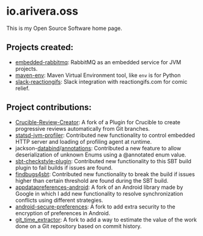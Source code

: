 # io.arivera.oss

This is my Open Source Software home page.

## Projects created:
 * [embedded-rabbitmq](https://github.com/AlejandroRivera/embedded-rabbitmq): RabbitMQ as an embedded service for JVM projects.
 * [maven-env](https://github.com/AlejandroRivera/maven-env): Maven Virtual Environment tool, like `env` is for Python
 * [slack-reactiongifs](https://github.com/AlejandroRivera/slack-reactiongifs): Slack integration with reactiongifs.com for comic relief.

## Project contributions:
 * [Crucible-Review-Creator](https://github.com/AlejandroRivera/Crucible-Review-Creator): A fork of a Plugin for Crucible to create progressive reviews automatically from Git branches.
 * [statsd-jvm-profiler](https://github.com/AlejandroRivera/statsd-jvm-profiler): Contributed new functionality to control embedded HTTP server and loading of profiling agent at runtime.
 * jackson-[databind](https://github.com/AlejandroRivera/jackson-databind)/[annotations](https://github.com/AlejandroRivera/jackson-annotations): Contributed a new feature to allow deserialization of unknown Enums using a @annotated enum value.
 * [sbt-checkstyle-plugin](https://github.com/AlejandroRivera/sbt-checkstyle-plugin): Contributed new functionality to this SBT build plugin to fail builds if issues are found.
 * [findbugs4sbt](https://github.com/AlejandroRivera/findbugs4sbt): Contributed new functionality to break the build if issues higher than certain threshold are found during the SBT build. 
 * [appdatapreferences-android](https://github.com/AlejandroRivera/appdatapreferences-android): A fork of an Android library made by Google in which I add new functionality to resolve synchronization conflicts using different strategies.
 * [android-secure-preferences](https://github.com/AlejandroRivera/android-secure-preferences): A fork to add extra security to the encryption of preferences in Android.
 * [git_time_extractor](https://github.com/AlejandroRivera/git_time_extractor): A fork to add a way to estimate the value of the work done on a Git repository based on commit history.
